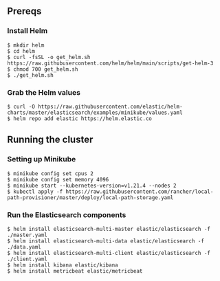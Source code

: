 ## Prereqs

### Install Helm
```
$ mkdir helm
$ cd helm
$ curl -fsSL -o get_helm.sh https://raw.githubusercontent.com/helm/helm/main/scripts/get-helm-3
$ chmod 700 get_helm.sh
$ ./get_helm.sh
```

### Grab the Helm values
```
$ curl -O https://raw.githubusercontent.com/elastic/helm-charts/master/elasticsearch/examples/minikube/values.yaml
$ helm repo add elastic https://helm.elastic.co
```

## Running the cluster

### Setting up Minikube
```
$ minikube config set cpus 2
$ minikube config set memory 4096
$ minikube start --kubernetes-version=v1.21.4 --nodes 2
$ kubectl apply -f https://raw.githubusercontent.com/rancher/local-path-provisioner/master/deploy/local-path-storage.yaml
```

### Run the Elasticsearch components
```
$ helm install elasticsearch-multi-master elastic/elasticsearch -f ./master.yaml
$ helm install elasticsearch-multi-data elastic/elasticsearch -f ./data.yaml
$ helm install elasticsearch-multi-client elastic/elasticsearch -f ./client.yaml
$ helm install kibana elastic/kibana
$ helm install metricbeat elastic/metricbeat
```